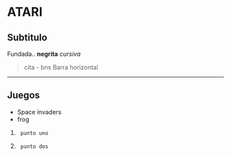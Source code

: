 # ATARI
## Subtitulo
Fundada..
**negrita**
_cursiva_
>cita - bns
Barra horizontal

----

## Juegos
* Space invaders
* frog






1.      punto uno
2.      punto dos
